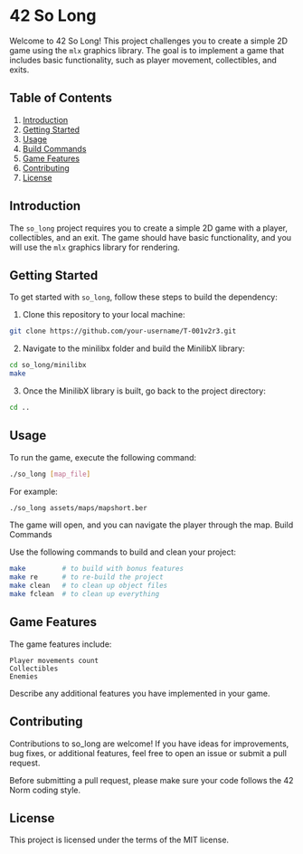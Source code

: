 # 42 So Long

Welcome to 42 So Long! This project challenges you to create a simple 2D game using the `mlx` graphics library. The goal is to implement a game that includes basic functionality, such as player movement, collectibles, and exits.

## Table of Contents

1. [Introduction](#introduction)
2. [Getting Started](#getting-started)
3. [Usage](#usage)
4. [Build Commands](#build-commands)
5. [Game Features](#game-features)
6. [Contributing](#contributing)
7. [License](#license)

## Introduction

The `so_long` project requires you to create a simple 2D game with a player, collectibles, and an exit. The game should have basic functionality, and you will use the `mlx` graphics library for rendering.

## Getting Started

To get started with `so_long`, follow these steps to build the dependency:

1. Clone this repository to your local machine:

```bash
git clone https://github.com/your-username/T-001v2r3.git
```
2.    Navigate to the minilibx folder and build the MinilibX library:

```bash
cd so_long/minilibx
make
```
3.    Once the MinilibX library is built, go back to the project directory:

```bash
cd ..
```
## Usage

To run the game, execute the following command:

```bash
./so_long [map_file]
```
For example:

```bash
./so_long assets/maps/mapshort.ber
```
The game will open, and you can navigate the player through the map.
Build Commands

Use the following commands to build and clean your project:

```bash
make         # to build with bonus features
make re      # to re-build the project
make clean   # to clean up object files
make fclean  # to clean up everything
```
## Game Features

The game features include:

    Player movements count
    Collectibles 
    Enemies

Describe any additional features you have implemented in your game.
## Contributing

Contributions to so_long are welcome! If you have ideas for improvements, bug fixes, or additional features, feel free to open an issue or submit a pull request.

Before submitting a pull request, please make sure your code follows the 42 Norm coding style.
## License

This project is licensed under the terms of the MIT license.

